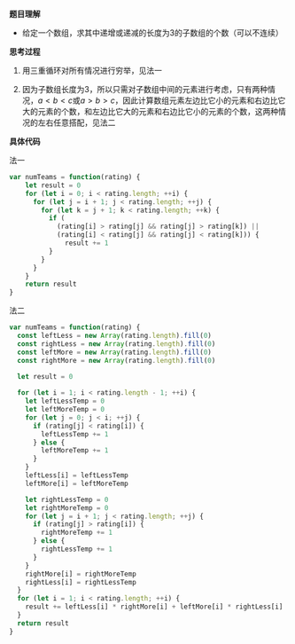 **题目理解**

- 给定一个数组，求其中递增或递减的长度为3的子数组的个数（可以不连续）

**思考过程**

1. 用三重循环对所有情况进行穷举，见法一

2. 因为子数组长度为3，所以只需对子数组中间的元素进行考虑，只有两种情况，$a<b<c$或$a>b>c$，因此计算数组元素左边比它小的元素和右边比它大的元素的个数，和左边比它大的元素和右边比它小的元素的个数，这两种情况的左右任意搭配，见法二

**具体代码**

法一
```JavaScript
var numTeams = function(rating) {
    let result = 0
    for (let i = 0; i < rating.length; ++i) {
      for (let j = i + 1; j < rating.length; ++j) {
        for (let k = j + 1; k < rating.length; ++k) {
          if (
            (rating[i] > rating[j] && rating[j] > rating[k]) ||
            (rating[i] < rating[j] && rating[j] < rating[k])) {
              result += 1
          }
        }
      }
    }
    return result
}
```

法二
```JavaScript
var numTeams = function(rating) {
  const leftLess = new Array(rating.length).fill(0)
  const rightLess = new Array(rating.length).fill(0)
  const leftMore = new Array(rating.length).fill(0)
  const rightMore = new Array(rating.length).fill(0)

  let result = 0
  
  for (let i = 1; i < rating.length - 1; ++i) {
    let leftLessTemp = 0
    let leftMoreTemp = 0
    for (let j = 0; j < i; ++j) {
      if (rating[j] < rating[i]) {
        leftLessTemp += 1
      } else {
        leftMoreTemp += 1
      }
    }
    leftLess[i] = leftLessTemp
    leftMore[i] = leftMoreTemp

    let rightLessTemp = 0
    let rightMoreTemp = 0
    for (let j = i + 1; j < rating.length; ++j) {
      if (rating[j] > rating[i]) {
        rightMoreTemp += 1
      } else {
        rightLessTemp += 1
      }
    }
    rightMore[i] = rightMoreTemp
    rightLess[i] = rightLessTemp
  }
  for (let i = 1; i < rating.length; ++i) {
    result += leftLess[i] * rightMore[i] + leftMore[i] * rightLess[i]
  }
  return result
}
```
